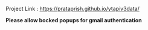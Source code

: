 Project Link : https://prataprish.github.io/ytapiv3data/

**Please allow bocked popups for gmail authentication**
